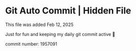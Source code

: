 # Git Auto Commit | Hidden File

This file was added Feb 12, 2025

Just for fun and keeping my daily git commit active 🤪

commit number: 1957091
